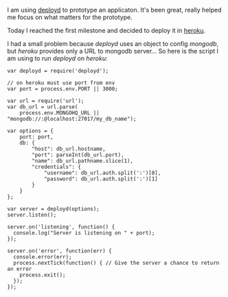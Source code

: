 <!--
.. title: mongodb setup for deployd on heroku
.. slug: mongodb-setup-deployd-heroku
.. date: 2013/01/27 00:00
.. tags: node.js, mongodb
-->

I am using [deployd](http://deployd.com/) to prototype an applicaton.
It's been great, really helped me focus on what matters for the prototype.

Today I reached the first milestone and decided to deploy it in
[heroku](http://www.heroku.com/).

I had a small problem because *deployd* uses an object to config *mongodb*,
but *heroku* provides only a URL to mongodb server...
So here is the script I am using to run *deployd* on *heroku*:

~~~~{.javascript}
var deployd = require('deployd');

// on heroku must use port from env
var port = process.env.PORT || 3000;

var url = require('url');
var db_url = url.parse(
    process.env.MONGOHQ_URL || "mongodb://:@localhost:27017/my_db_name");

var options = {
    port: port,
    db: {
        "host": db_url.hostname,
        "port": parseInt(db_url.port),
        "name": db_url.pathname.slice(1),
        "credentials": {
            "username": db_url.auth.split(':')[0],
            "password": db_url.auth.split(':')[1]
        }
    }
};

var server = deployd(options);
server.listen();

server.on('listening', function() {
  console.log("Server is listening on " + port);
});

server.on('error', function(err) {
  console.error(err);
  process.nextTick(function() { // Give the server a chance to return an error
    process.exit();
  });
});
~~~~

